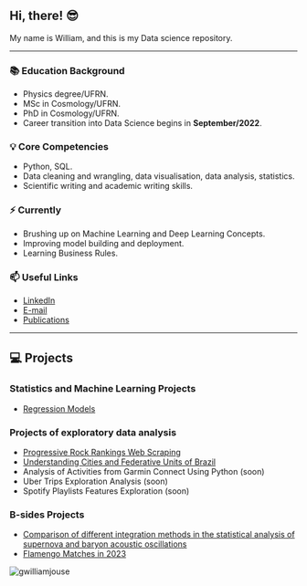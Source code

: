 ## Hi, there! 😎

My name is William, and this is my Data science repository.

-----

### 📚 Education Background
- Physics degree/UFRN.
- MSc in Cosmology/UFRN.
- PhD in Cosmology/UFRN.
- Career transition into Data Science begins in **September/2022**.

### 💡 Core Competencies
- Python, SQL.
- Data cleaning and wrangling, data visualisation, data analysis, statistics.
- Scientific writing and academic writing skills.

### ⚡️ Currently
- Brushing up on Machine Learning and Deep Learning Concepts.
- Improving model building and deployment.
- Learning Business Rules.

### 📫 Useful Links
- [LinkedIn](https://www.linkedin.com/in/williamjouse/)
- [E-mail](mailto:williamjouse@gmail.com)
- [Publications](https://inspirehep.net/literature?sort=mostrecent&size=25&page=1&q=f%20a%20w%20j%20c%20da%20silva)
-----

## 💻 Projects

### Statistics and Machine Learning Projects

- [Regression Models](https://github.com/williamjouse/Regression-Models)

### Projects of exploratory data analysis

- [Progressive Rock Rankings Web Scraping](https://github.com/williamjouse/Prog_archives_scraping)
- [Understanding Cities and Federative Units of Brazil](https://github.com/williamjouse/Cities_Brazil)
- Analysis of Activities from Garmin Connect Using Python (soon)
- Uber Trips Exploration Analysis (soon)
- Spotify Playlists Features Exploration (soon)

### B-sides Projects

- [Comparison of different integration methods in the statistical analysis of supernova and baryon acoustic oscillations](https://github.com/williamjouse/LCDM)
- [Flamengo Matches in 2023](https://github.com/williamjouse/jogos-Flamengo-2023)

<p align="left"> <img src="https://komarev.com/ghpvc/?username=williamjouse&color=blue" alt="gwilliamjouse"/> </p>
